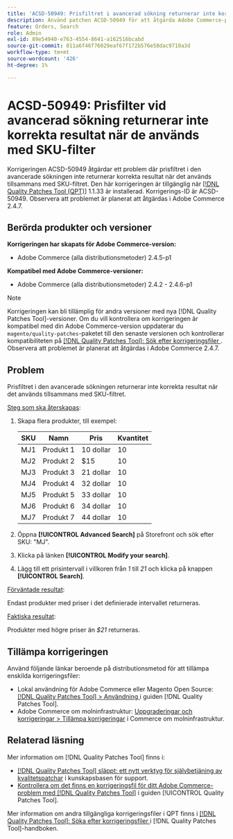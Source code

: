 ```yaml
---
title: 'ACSD-50949: Prisfiltret i avancerad sökning returnerar inte korrekta resultat när det används tillsammans med SKU-filtret'
description: Använd patchen ACSD-50949 för att åtgärda Adobe Commerce-problemet där prisfiltret i den avancerade sökningen inte returnerar korrekta resultat när det används tillsammans med SKU-filtret.
feature: Orders, Search
role: Admin
exl-id: 89e54940-e763-4554-8641-a162516bcabd
source-git-commit: 011a6f46f76029eaf67f172b576e58dac9710a3d
workflow-type: tm+mt
source-wordcount: '426'
ht-degree: 1%

---
```


# ACSD-50949: Prisfilter vid avancerad sökning returnerar inte korrekta resultat när de används med SKU-filter

Korrigeringen ACSD-50949 åtgärdar ett problem där prisfiltret i den avancerade sökningen inte returnerar korrekta resultat när det används tillsammans med SKU-filtret. Den här korrigeringen är tillgänglig när [[!DNL Quality Patches Tool (QPT)]](https://experienceleague.adobe.com/sv/docs/commerce-operations/tools/quality-patches-tool/quality-patches-tool-to-self-serve-quality-patches) 1.1.33 är installerad. Korrigerings-ID är ACSD-50949. Observera att problemet är planerat att åtgärdas i Adobe Commerce 2.4.7.

## Berörda produkter och versioner

**Korrigeringen har skapats för Adobe Commerce-version:**

* Adobe Commerce (alla distributionsmetoder) 2.4.5-p1

**Kompatibel med Adobe Commerce-versioner:**

* Adobe Commerce (alla distributionsmetoder) 2.4.2 - 2.4.6-p1

>[!NOTE]
>
>Korrigeringen kan bli tillämplig för andra versioner med nya [!DNL Quality Patches Tool]-versioner. Om du vill kontrollera om korrigeringen är kompatibel med din Adobe Commerce-version uppdaterar du `magento/quality-patches`-paketet till den senaste versionen och kontrollerar kompatibiliteten på [[!DNL Quality Patches Tool]: Sök efter korrigeringsfiler ](<https://experienceleague.adobe.com/tools/commerce-quality-patches/index.html?lang=sv-SE>). Observera att problemet är planerat att åtgärdas i Adobe Commerce 2.4.7.

## Problem

Prisfiltret i den avancerade sökningen returnerar inte korrekta resultat när det används tillsammans med SKU-filtret.

<u>Steg som ska återskapas</u>:

1. Skapa flera produkter, till exempel:

   | SKU | Namn | Pris | Kvantitet |
   |-----|-----------|-------|----------|
   | MJ1 | Produkt 1 | 10 dollar | 10 |
   | MJ2 | Produkt 2 | $15 | 10 |
   | MJ3 | Produkt 3 | 21 dollar | 10 |
   | MJ4 | Produkt 4 | 32 dollar | 10 |
   | MJ5 | Produkt 5 | 33 dollar | 10 |
   | MJ6 | Produkt 6 | 34 dollar | 10 |
   | MJ7 | Produkt 7 | 44 dollar | 10 |

1. Öppna **[!UICONTROL Advanced Search]** på Storefront och sök efter SKU: &quot;MJ&quot;.
1. Klicka på länken **[!UICONTROL Modify your search]**.
1. Lägg till ett prisintervall i villkoren från *1* till *21* och klicka på knappen **[!UICONTROL Search]**.

<u>Förväntade resultat</u>:

Endast produkter med priser i det definierade intervallet returneras.

<u>Faktiska resultat</u>:

Produkter med högre priser än *$21* returneras.

## Tillämpa korrigeringen

Använd följande länkar beroende på distributionsmetod för att tillämpa enskilda korrigeringsfiler:

* Lokal användning för Adobe Commerce eller Magento Open Source: [[!DNL Quality Patches Tool] > Användning ](/help/tools/quality-patches-tool/usage.md) i guiden [!DNL Quality Patches Tool].
* Adobe Commerce om molninfrastruktur: [Uppgraderingar och korrigeringar > Tillämpa korrigeringar](https://experienceleague.adobe.com/docs/commerce-cloud-service/user-guide/develop/upgrade/apply-patches.html?lang=sv-SE) i Commerce om molninfrastruktur.

## Relaterad läsning

Mer information om [!DNL Quality Patches Tool] finns i:

* [[!DNL Quality Patches Tool] släppt: ett nytt verktyg för självbetjäning av kvalitetspatchar](https://experienceleague.adobe.com/sv/docs/commerce-operations/tools/quality-patches-tool/quality-patches-tool-to-self-serve-quality-patches) i kunskapsbasen för support.
* [Kontrollera om det finns en korrigeringsfil för ditt Adobe Commerce-problem med  [!DNL Quality Patches Tool]](/help/tools/quality-patches-tool/patches-available-in-qpt/check-patch-for-magento-issue-with-magento-quality-patches.md) i guiden [!UICONTROL Quality Patches Tool].


Mer information om andra tillgängliga korrigeringsfiler i QPT finns i [[!DNL Quality Patches Tool]: Söka efter korrigeringsfiler ](<https://experienceleague.adobe.com/tools/commerce-quality-patches/index.html?lang=sv-SE>) i [!DNL Quality Patches Tool]-handboken.
